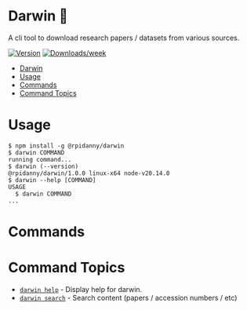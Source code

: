 # Darwin 🧬

A cli tool to download research papers / datasets from various sources.

[![Version](https://img.shields.io/npm/v/@rpidanny/darwin.svg)](https://npmjs.org/package/@rpidanny/darwin)
[![Downloads/week](https://img.shields.io/npm/dw/@rpidanny/darwin.svg)](https://npmjs.org/package/@rpidanny/darwin)

<!-- toc -->

- [Darwin](#darwin)
- [Usage](#usage)
- [Commands](#commands)
- [Command Topics](#command-topics)
<!-- tocstop -->

# Usage

<!-- usage -->

```sh-session
$ npm install -g @rpidanny/darwin
$ darwin COMMAND
running command...
$ darwin (--version)
@rpidanny/darwin/1.0.0 linux-x64 node-v20.14.0
$ darwin --help [COMMAND]
USAGE
  $ darwin COMMAND
...
```

<!-- usagestop -->

# Commands

<!-- commands -->

# Command Topics

- [`darwin help`](docs/help.md) - Display help for darwin.
- [`darwin search`](docs/search.md) - Search content (papers / accession numbers / etc)

<!-- commandsstop -->
